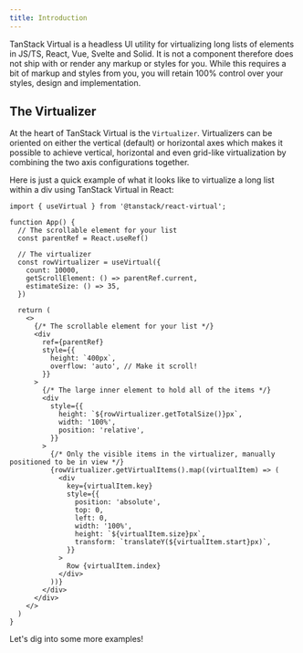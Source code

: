 ```yaml
---
title: Introduction
---
```


TanStack Virtual is a headless UI utility for virtualizing long lists of elements in JS/TS, React, Vue, Svelte and Solid. It is not a component therefore does not ship with or render any markup or styles for you. While this requires a bit of markup and styles from you, you will retain 100% control over your styles, design and implementation.

## The Virtualizer

At the heart of TanStack Virtual is the `Virtualizer`. Virtualizers can be oriented on either the vertical (default) or horizontal axes which makes it possible to achieve vertical, horizontal and even grid-like virtualization by combining the two axis configurations together.

Here is just a quick example of what it looks like to virtualize a long list within a div using TanStack Virtual in React:

```tsx
import { useVirtual } from '@tanstack/react-virtual';

function App() {
  // The scrollable element for your list
  const parentRef = React.useRef()

  // The virtualizer
  const rowVirtualizer = useVirtual({
    count: 10000,
    getScrollElement: () => parentRef.current,
    estimateSize: () => 35,
  })

  return (
    <>
      {/* The scrollable element for your list */}
      <div
        ref={parentRef}
        style={{
          height: `400px`,
          overflow: 'auto', // Make it scroll!
        }}
      >
        {/* The large inner element to hold all of the items */}
        <div
          style={{
            height: `${rowVirtualizer.getTotalSize()}px`,
            width: '100%',
            position: 'relative',
          }}
        >
          {/* Only the visible items in the virtualizer, manually positioned to be in view */}
          {rowVirtualizer.getVirtualItems().map((virtualItem) => (
            <div
              key={virtualItem.key}
              style={{
                position: 'absolute',
                top: 0,
                left: 0,
                width: '100%',
                height: `${virtualItem.size}px`,
                transform: `translateY(${virtualItem.start}px)`,
              }}
            >
              Row {virtualItem.index}
            </div>
          ))}
        </div>
      </div>
    </>
  )
}
```

Let's dig into some more examples!
